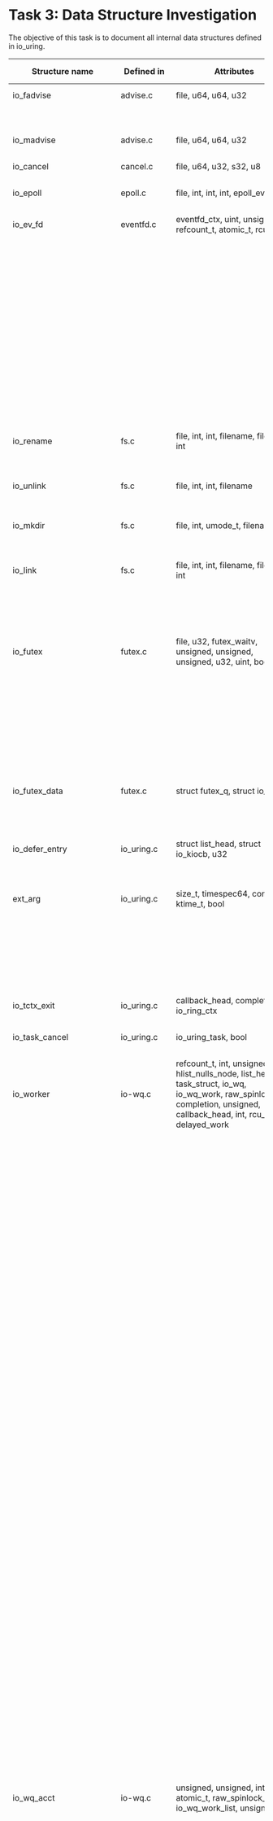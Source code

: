 # Task 3: Data Structure Investigation
The objective of this task is to document all internal data structures defined in io_uring. 

| Structure name | Defined in | Attributes | Caller Function | Source Caller | Usage |
|----------------|------------|------------|-----------------|-----------|-------------------|
| io_fadvise | advise.c | file, u64, u64, u32 | io_fadvise_force_async | advise.c | function parameter |
| | | | io_fadvise_prep | advise.c | local variable |
| | | | io_fadvise | advise.c | local variable |
| io_madvise | advise.c | file, u64, u64, u32 | io_madvise_prep | advise.c | local variable |
| | | | io_madvise | advise.c | local variable |
| io_cancel | cancel.c | file, u64, u32, s32, u8 | io_async_cancel_prep | cancel.c | local variable |
| | | | io_async_cancel | cancel.c | local variable |
| io_epoll | epoll.c | file, int, int, int, epoll_event | io_epoll_ctl_prep | epoll.c | local variable |
| | | | io_epoll_ctl | epoll.c | local variable |
| io_ev_fd | eventfd.c | eventfd_ctx, uint, unsigned, refcount_t, atomic_t, rcu_head | io_eventfd_free | eventfd.c | local variable |
| | | | io_eventfd_put | eventfd.c | function parameter |
| | | | io_eventfd_release | eventfd.c | function parameter |
| | | | io_eventfd_do_signal | eventfd.c | local variable |
| | | | __io_eventfd_signal | eventfd.c | function parameter |
| | | | io_eventfd_trigger | eventfd.c | function parameter |
| | | | io_eventfd_grab | eventfd.c | return value,local variable |
| | | | io_eventfd_signal | eventfd.c | local variable |
| | | | io_eventfd_flush_signal | eventfd.c | local variable |
| | | | io_eventfd_register | eventfd.c | local variable |
| | | | io_eventfd_unregister | eventfd.c | local variable |
| io_rename | fs.c | file, int, int, filename, filename, int | io_renameat_prep | fs.c | local variable |
| | | | io_renameat | fs.c | local variable |
| | | | io_renameat_cleanup | fs.c | local variable |
| io_unlink | fs.c | file, int, int, filename | io_unlinkat_prep | fs.c | local variable |
| | | | io_unlinkat | fs.c | local variable |
| | | | io_unlinkat_cleanup | fs.c | local variable |
| io_mkdir | fs.c | file, int, umode_t, filename | io_mkdirat_prep | fs.c | local variable |
| | | | io_mkdirat | fs.c | local variable |
| | | | io_mkdirat_cleanup | fs.c | local variable |
| io_link | fs.c | file, int, int, filename, filename, int | io_linkat_prep | fs.c | local variable |
| | | | io_linkat | fs.c | local variable |
| | | | io_link_cleanup | fs.c | local variable |
| | | | io_symlinkat_prep | fs.c | local variable |
| | | | io_symlinkat | fs.c | local variable |
| io_futex | futex.c | file, u32, futex_waitv, unsigned, unsigned, unsigned, u32, uint, bool | io_futexv_complete | futex.c | local variable |
| | | | io_futexv_claim | futex.c | function parameter |
| | | | __io_futex_cancel | futex.c | local variable |
| | | | io_futex_prep | futex.c | local variable |
| | | | io_futex_wakev_fn | futex.c | local variable |
| | | | io_futexv_prep | futex.c | local variable |
| | | | io_futexv_wait | futex.c | local variable |
| | | | io_futex_wait | futex.c | local variable |
| | | | io_futex_wake | futex.c | local variable |
| io_futex_data | futex.c | struct futex_q, struct io_kiocb | io_alloc_cache_init | futex.c | type for sizeof |
| | | | __io_futex_cancel | futex.c | local variable |
| | | | io_futex_wake_fn | futex.c | local variable |
| | | | io_futex_wait | futex.c | local variable |
| io_defer_entry | io_uring.c | struct list_head, struct io_kiocb, u32 | io_queue_deferred | io_uring.c | local variable |
| | | | io_drain_req | io_uring.c | local variable |
| | | | io_cancel_defer_files | io_uring.c | local variable |
| ext_arg | io_uring.c | size_t, timespec64, const, ktime_t, bool | __io_cqring_wait_schedule | io_uring.c | function parameter |
| | | | io_cqring_wait_schedule | io_uring.c | function parameter |
| | | | io_cqring_wait | io_uring.c | function parameter |
| | | | io_get_ext_arg | io_uring.c | function parameter |
| | | | SYSCALL_DEFINE6 | io_uring.c | local variable |
| io_tctx_exit | io_uring.c | callback_head, completion, io_ring_ctx | io_tctx_exit_cb | io_uring.c | local variable |
| | | | io_ring_exit_work | io_uring.c | local variable |
| io_task_cancel | io_uring.c | io_uring_task, bool | io_cancel_task_cb | io_uring.c | local variable |
| | | | io_uring_try_cancel_requests | io_uring.c | local variable |
| io_worker | io-wq.c | refcount_t, int, unsigned, hlist_nulls_node, list_head, task_struct, io_wq, io_wq_work, raw_spinlock_t, completion, unsigned, callback_head, int, rcu_head, delayed_work | io_wq_dec_running | io-wq.c | function parameter |
| | | | io_worker_get | io-wq.c | function parameter |
| | | | io_worker_release | io-wq.c | function parameter |
| | | | io_wq_get_acct | io-wq.c | function parameter |
| | | | io_wq_worker_stopped | io-wq.c | local variable |
| | | | io_worker_cancel_cb | io-wq.c | function parameter |
| | | | io_task_worker_match | io-wq.c | local variable |
| | | | io_acct_activate_free_worker | io-wq.c | local variable |
| | | | io_worker_exit | io-wq.c | function parameter |
| | | | io_wq_inc_running | io-wq.c | function parameter |
| | | | create_worker_cb | io-wq.c | local variable |
| | | | io_queue_worker_create | io-wq.c | function parameter |
| | | | io_wq_dec_running | io-wq.c | function parameter |
| | | | __io_worker_busy | io-wq.c | function parameter |
| | | | __io_worker_idle | io-wq.c | function parameter |
| | | | io_assign_current_work | io-wq.c | function parameter |
| | | | io_worker_handle_work | io-wq.c | function parameter |
| | | | io_wq_worker | io-wq.c | local variable |
| | | | io_wq_worker_running | io-wq.c | local variable |
| | | | io_wq_worker_sleeping | io-wq.c | local variable |
| | | | io_init_new_worker | io-wq.c | function parameter |
| | | | io_should_retry_thread | io-wq.c | function parameter |
| | | | queue_create_worker_retry | io-wq.c | function parameter |
| | | | create_worker_cont | io-wq.c | local variable |
| | | | io_workqueue_create | io-wq.c | local variable |
| | | | create_io_worker | io-wq.c | local variable |
| | | | io_acct_for_each_worker | io-wq.c | function parameter |
| | | | io_wq_for_each_worker | io-wq.c | function parameter |
| | | | io_wq_worker_wake | io-wq.c | function parameter |
| | | | __io_wq_worker_cancel | io-wq.c | function parameter |
| | | | io_wq_worker_cancel | io-wq.c | function parameter |
| | | | io_task_work_match | io-wq.c | local variable |
| | | | io_wq_cancel_tw_create | io-wq.c | local variable |
| | | | io_wq_worker_affinity | io-wq.c | function parameter |
| io_wq_acct | io-wq.c | unsigned, unsigned, int, atomic_t, raw_spinlock_t, io_wq_work_list, unsigned | io_acct_cancel_pending_work | io-wq.c | function parameter |
| | | | create_io_worker | io-wq.c | function parameter |
| | | | io_acct_cancel_pending_work | io-wq.c | function parameter |
| | | | io_get_acct | io-wq.c | return value |
| | | | io_work_get_acct | io-wq.c | return value |
| | | | io_wq_get_acct | io-wq.c | return value |
| | | | io_worker_cancel_cb | io-wq.c | local variable |
| | | | io_worker_exit | io-wq.c | local variable |
| | | | __io_acct_run_queue | io-wq.c | function parameter |
| | | | io_acct_run_queue | io-wq.c | function parameter |
| | | | io_acct_activate_free_worker | io-wq.c | function parameter |
| | | | io_wq_create_worker | io-wq.c | function parameter |
| | | | io_get_next_work | io-wq.c | function parameter |
| | | | io_wq_max_workers | io-wq.c | local variable |
| | | | io_wq_inc_running | io-wq.c | local variable |
| | | | create_worker_cb | io-wq.c | local variable |
| | | | io_queue_worker_create | io-wq.c | function parameter |
| | | | io_wq_dec_running | io-wq.c | local variable |
| | | | __io_worker_busy | io-wq.c | function parameter |
| | | | __io_worker_idle | io-wq.c | function parameter |
| | | | io_worker_handle_work | io-wq.c | function parameter |
| | | | io_wq_worker | io-wq.c | local variable |
| | | | io_init_new_worker | io-wq.c | function parameter |
| | | | create_worker_cont | io-wq.c | local variable |
| | | | io_work_queue_create | io-wq.c | local variable |
| | | | io_acct_for_each_worker | io-wq.c | function parameter |
| | | | io_wq_insert_work | io-wq.c | function parameter |
| | | | io_wq_enqueue | io-wq.c | local variable |
| | | | io_wq_remove_pending | io-wq.c | function parameter |
| | | | io_wq_cancel_pending_work | io-wq.c | local variable |
| | | | io_acct_cancel_running_work | io-wq.c | function parameter |
| | | | io_wq_hash_wake | io-wq.c | local variable |
| | | | io_wq_create | io-wq.c | local variable |
| | | | io_wq_max_workers | io-wq.c | local variable |
| io_wq | io-wq.c | unsigned, free_work_fn, io_wq_work_fn, io_wq_hash, atomic_t, completion, hlist_node, task_struct, raw_spinlock_t, hlist_nulls_head, list_head, wait_queue_entry, cpumask_var_t | create_io_worker | cancel.c | function parameter |
| | | | io_acct_cancel_pending_work | io-wq.c | function parameter |
| | | | io_wq_cancel_tw_create | io-wq.c | function parameter |
| | | | io_get_acct | io-wq.c | function parameter |
| | | | io_work_get_acct | io-wq.c | function parameter |
| | | | io_wq_get_acct | io-wq.c | function parameter |
| | | | io_worker_ref_put | io-wq.c | function parameter |
| | | | io_worker_cancel_cb | io-wq.c | local variable |
| | | | io_acct_cancel_running_work | io-wq.c | function parameter |
| | | | io_worker_exit | io-wq.c | local variable |
| | | | io_wq_create_worker | io-wq.c | function parameter |
| | | | create_worker_cb | io-wq.c | local variable |
| | | | io_queue_worker_create | io-wq.c | local variable |
| | | | io_wq_dec_running | io-wq.c | local variable |
| | | | io_wait_on_hash | io-wq.c | function parameter |
| | | | io_acct_cancel_running_work | io-wq.c | function parameter |
| | | | io_get_next_work | io-wq.c | function parameter |
| | | | io_worker_handle_work | io-wq.c | local variable |
| | | | io_wq_worker | io-wq.c | local variable |
| | | | io_init_new_worker | io-wq.c | function parameter |
| | | | create_worker_cont | io-wq.c | local variable |
| | | | create_io_worker | io-wq.c | function parameter |
| | | | io_wq_for_each_worker | io-wq.c | function parameter |
| | | | io_run_cancel | io-wq.c | function parameter |
| | | | io_wq_insert_work | io-wq.c | function parameter |
| | | | io_wq_enqueue | io-wq.c | function parameter |
| | | | io_wq_remove_pending | io-wq.c | function parameter |
| | | | io_acct_cancel_pending_work | io-wq.c | function parameter |
| | | | io_wq_cancel_pending_work | io-wq.c | function parameter |
| | | | io_wq_cancel_running_work | io-wq.c | function parameter |
| | | | io_wq_cancel_cb | io-wq.c | function parameter |
| | | | io_wq_hash_wake | io-wq.c | local variable |
| | | | io_wq_create | io-wq.c | return value, local variable |
| | | | io_wq_exit_start | io-wq.c | function parameter |
| | | | io_wq_cancel_tw_create | io-wq.c | function parameter |
| | | | io_wq_exit_workers | io-wq.c | function parameter |
| | | | io_wq_put_and_exit | io-wq.c | function parameter |
| | | | io_wq_destroy | io-wq.c | function parameter |
| | | | __io_wq_cpu_online | io-wq.c | function parameter |
| | | | io_wq_cpu_online | io-wq.c | local variable |
| | | | io_wq_cpu_offline | io-wq.c | local variable |
| | | | io_wq_max_workers | io-wq.c | function parameter |
| io_cb_cancel_data | io-wq.c | work_cancel_fn, void, int, int, bool | io_acct_cancel_pending_work | io-wq.c | function parameter |
| | | | io_wq_destroy | io-wq.c | local variable |
| | | | create_worker_cont | io-wq.c | local variable |
| | | | io_wq_enqueue | io-wq.c | local variable |
| | | | __io_wq_worker_cancel | io-wq.c | function parameter |
| | | | io_wq_worker_cancel | io-wq.c | struct reference |
| | | | io_wq_cancel_pending_work | io-wq.c | function parameter |
| | | | io_acct_cancel_running_work | io-wq.c | function parameter |
| | | | io_wq_cancel_running_work | io-wq.c | function parameter |
| | | | io_wq_cancel_cb | io-wq.c | local variable |
| | | | io_wq_destroy | io-wq.c | local variable |
| online_data | io-wq.c | unsigned, bool | io_wq_worker_affinity | io-wq.c | struct reference |
| | | | __io_wq_cpu_online | io-wq.c | local variable |
| io_provide_buf | kbuf.c | file, __u64, __u32, __u32, __u32, __u16 | io_put_bl | kbuf.c | struct reference |
| | | | io_remove_buffers_prep | kbuf.c | struct reference |
| | | | io_remove_buffers | kbuf.c | struct reference |
| | | | io_provide_buffers_prep | kbuf.c | struct reference |
| | | | io_add_buffers | kbuf.c | function parameter |
| | | | io_provide_buffers | kbuf.c | struct reference |
| io_msg | msg_ring.c | file, file, callback_head, u64, u32, u32, u32, u32, u32, u32 | io_msg_ring_cleanup | msg_ring.c | struct reference |
| | | | io_msg_data_remote | msg_ring.c | function parameter |
| | | | __io_msg_ring_data | msg_ring.c | function parameter |
| | | | io_msg_ring_data | msg_ring.c | struct reference |
| | | | io_msg_grab_file | msg_ring.c | struct reference |
| | | | io_msg_install_complete | msg_ring.c | struct reference |
| | | | io_msg_tw_fd_complete | msg_ring.c | struct reference |
| | | | io_msg_fd_remote | msg_ring.c | struct reference |
| | | | io_msg_send_fd | msg_ring.c | struct reference |
| | | | __io_msg_ring_prep | msg_ring.c | function parameter |
| | | | io_msg_ring | msg_ring.c | struct reference |
| | | | io_uring_sync_msg_ring | msg_ring.c | struct reference |
| io_napi_entry | napi.c | uint, list_head, unsigned, hlist_node, rcu_head | io_napi_hash_find | napi.c | return type, local variable |
| | | | __io_napi_add_id | napi.c | local variable |
| | | | __io_napi_del_id | napi.c | local variable |
| | | | __io_napi_remove_stale | napi.c | local variable |
| | | | static_tracking_do_busy_loop | napi.c | local variable |
| | | | dynamic_tracking_do_busy_loop | napi.c | local variable |
| | | | io_napi_free | napi.c | local variable |
| io_shutdown | net.c | file, int | io_shutdown_prep | net.c | struct reference |
| | | | io_shutdown | net.c | struct reference |
| io_accept | net.c | file, sockaddr, int, int, int, u32, unsigned | io_accept_prep | net.c | struct reference |
| | | | io_accept | net.c | struct reference |
| io_socket | net.c | file, int, int, int, int, u32, unsigned | io_socket_prep | net.c | struct reference |
| | | | io_socket | net.c | struct reference |
| io_connect | net.c | file, sockaddr, int, bool, bool | io_connect_prep | net.c | struct reference |
| | | | io_connect | net.c | struct reference |
| io_bind | net.c | file, int | io_bind_prep | net.c | struct reference |
| | | | io_bind | net.c | struct reference |
| io_listen | net.c | file, int | io_listen_prep | net.c | struct reference |
| | | | io_listen | net.c | struct reference |
| io_sr_msg | net.c | file, compat_msghdr, user_msghdr, void, int, unsigned, unsigned, unsigned, u16, u16, u16, void, io_kiocb | io_mshot_prep_retry | net.c | struct reference |
| | | | io_compat_msg_copy_hdr | net.c | struct reference |
| | | | io_msg_copy_hdr | net.c | struct reference |
| | | | io_send_setup | net.c | struct reference |
| | | | io_sendmsg_setup | net.c | struct reference |
| | | | io_sendmsg_prep | net.c | struct reference |
| | | | io_send_finish | net.c | struct reference |
| | | | io_sendmsg | net.c | struct reference |
| | | | io_send_select_buffer | net.c | struct reference |
| | | | io_send | net.c | struct reference |
| | | | io_recvmsg_prep_setup | net.c | struct reference |
| | | | io_recvmsg_prep | net.c | struct reference |
| | | | io_recv_finish | net.c | struct reference |
| | | | io_recvmsg_prep_multishot | net.c | struct reference, function parameter |
| | | | io_recvmsg_multishot | net.c | struct reference, function parameter |
| | | | io_recvmsg | net.c | struct reference |
| | | | io_recv_buf_select | net.c | struct reference |
| | | | io_recv | net.c | struct reference |
| | | | io_send_zc_cleanup | net.c | struct reference |
| | | | io_send_zc_prep | net.c | struct reference |
| | | | io_send_zc_import | net.c | struct reference |
| | | | io_send_zc | net.c | struct reference |
| | | | io_sendmsg_zc | net.c | struct reference |
| | | | io_sendrecv_fail | net.c | struct reference |
| io_recvzc | net.c | file, uint, u16, u32, io_zcrx_ifq | io_recvzc_prep | net.c | struct reference |
| | | | io_recvzc | net.c | struct reference |
| io_recvmsg_multishot_hdr | net.c | io_uring_recvmsg_out, sockaddr_storage | io_recvmsg_multishot | net.c | struct reference |
| io_nop | nop.c | file, int, int, int, uint | io_nop_prep | nop.c | struct reference |
| | | | io_nop | nop.c | struct reference |
| io_open | openclose.c | file, int, u32, filename, open_how, unsigned | io_openat_force_async | openclose.c | function parameter |
| | | | __io_openat_prep | openclose.c | struct reference |
| | | | io_openat_prep | openclose.h | struct reference |
| | | | io_openat2_prep | openclose.c | struct reference |
| | | | io_openat2 | openclose.c | struct reference |
| | | | io_open_cleanup | openclose.h | struct reference |
| io_close | openclose.c | file, int, u32 | io_close_fixed | openclose.c | struct reference |
| | | | io_close_prep | openclose.c | struct reference |
| | | | io_close | openclose.c | struct reference |
| io_fixed_install | openclose.c | file, uint | io_install_fixed_fd_prep | openclose.c | struct reference |
| | | | io_install_fixed_fd | openclose.c | struct reference |
| io_poll_update | poll.c | file, u64, u64, __poll_t, bool, bool | io_poll_remove_prep | poll.c | struct reference |
| | | | io_poll_remove | poll.c | struct reference |
| io_poll_table | poll.c | poll_table_struct, io_kiocb, int, int, bool, __poll_t | __io_queue_proc   | poll.c |  function parameter |
| | | | io_poll_queue_proc | poll.c | Local variable |
| | | | io_poll_can_finish_inline | poll.c | function parameter |
| | | | __io_arm_poll_handler | poll.c | function parameter |
| | | | io_async_queue_proc | poll.c | Local variable |
| | | | io_arm_poll_handler | poll.c | Local variable |
| | | | io_poll_add | poll.c | Local variable |
| io_ring_ctx_rings | register.c | io_rings, io_uring_sqe, io_mapped_region, io_mapped_region | io_register_free_rings | register.c | function parameter |
| | | | io_register_resize_rings | register.c | Local variable |
| io_rsrc_update | rsrc.c | file, u64, u32, u32 | io_files_update_prep | rsrc.c | Local variable |
| | | | io_files_update_with_index_alloc | rsrc.c | Local variable |
| | | | io_files_update | rsrc.c | Local variable |
| io_rw | rw.c | kiocb, u64, u32, rwf_t | io_iov_compat_buffer_select_prep | rw.c | function parameter |
| | | | io_iov_buffer_select_prep | rw.c | Local variable |
| | | | __io_import_rw_buffer | rw.c | Local variable |
| | | | io_prep_rw_pi | rw.c | function parameter |
| | | | __io_prep_rw | rw.c | Local variable |
| | | | io_init_rw_fixed | rw.c | Local variable |
| | | | io_rw_import_reg_vec | rw.c | Local variable |
| | | | io_rw_prep_reg_vec | rw.c | Local variable |
| | | | io_read_mshot_prep | rw.c | Local variable |
| | | | io_kiocb_update_pos | rw.c | Local variable |
| | | | io_rw_should_reissue | rw.c | Local variable |
| | | | io_req_end_write | rw.c | Local variable |
| | | | io_req_io_end | rw.c | Local variable |
| | | | io_req_rw_complete | rw.c | Local variable|
| | | | io_complete_rw | rw.c | Local variable |
| | | | io_complete_rw_iopoll | rw.c | Local variable |
| | | | io_rw_done | rw.c | Local variable |
| | | | kiocb_done | rw.c | Local variable |
| | | | loop_rw_iter | rw.c | function parameter |
| | | | io_async_buf_func | rw.c | Local variable |
| | | | io_rw_should_retry | rw.c | Local variable |
| | | | io_iter_do_read | rw.c | function parameter |
| | | | io_rw_init_file | rw.c | Local variable |
| | | | __io_read | rw.c | Local variable |
| | | | io_read_mshot | rw.c | Local variable |
| | | | io_write | rw.c | Local variable |
| | | | io_uring_classic_poll | rw.c | Local variable |
| io_splice | splice.c | file, loff_t, loff_t, u64, int, uint, io_rsrc_node | __io_splice_prep | splice.c | Local variable |
| | | | io_splice_cleanup | splice.c | Local variable |
| | | | io_splice_get_file | splice.c | Local variable |
| | | | io_tee | splice.c | Local variable |
| | | | io_splice_prep | splice.c | Local variable |
| | | | io_splice | splice.c | Local variable |
| io_statx | statx.c | file, int, uint, uint, filename, statx | io_statx_prep | statx.c | Local variable |
| | | | io_statx | statx.c | Local variable |
| | | | io_statx_cleanup | statx.c | Local variable |
| io_sync | sync.c | file, loff_t, loff_t, int, int | io_sfr_prep | sync.c | Local variable |
| | | | io_sync_file_range | sync.c | Local variable |
| | | | io_fsync_prep | sync.c | Local variable |
| | | | io_fsync | sync.c | Local variable |
| | | | io_fallocate_prep | sync.c | Local variable |
| | | | io_fallocate | sync.c | Local variable |
| io_timeout | timeout.c | file, u32, u32, u32, list_head, io_kiocb, io_kiocb | io_is_timeout_noseq | timeout.c | Local variable |
| | | | io_timeout_finish | timeout.c | function parameter |
| | | | io_timeout_complete | timeout.c | Local variable |
| | | | io_flush_killed_timeouts | timeout.c | Local variable |
| | | | io_kill_timeout | timeout.c | Local variable |
| | | | io_flush_timeouts | timeout.c | Local variable |
| | | | __io_disarm_linked_timeout | timeout.c | Local variable |
| | | | io_timeout_fn | timeout.c | Local variable |
| | | | io_timeout_extract | timeout.c | Local variable |
| | | | io_req_task_link_timeout | timeout.c | Local variable |
| | | | io_link_timeout_fn | timeout.c | Local variable |
| | | | io_linked_timeout_update | timeout.c | Local variable |
| | | | io_timeout_update | timeout.c | Local variable |
| | | | __io_timeout_prep | timeout.c | Local variable |
| | | | io_timeout | timeout.c | Local variable |
| | | | io_queue_linked_timeout | timeout.c | Local variable |
| | | | io_kill_timeouts | timeout.c | Local variable |
| io_timeout_rem | timeout.c | file, u64, timespec64, u32, bool | io_timeout_remove_prep | timeout.c | Local variable |
| | | | io_timeout_remove | timeout.c | Local variable |
| io_ftrunc | truncate.c | file, loff_t | io_ftruncate_prep | truncate.c | Local variable |
| | | | io_ftruncate | truncate.c | Local variable |
| io_waitid | waitid.c | file, int, pid_t, int, atomic_t, wait_queue_head, siginfo, waitid_info | io_waitid_compat_copy_si | waitid.c | function parameter |
| | | | io_waitid_copy_si | waitid.c | Local variable |
| | | | io_waitid_complete | waitid.c | Local variable |
| | | | __io_waitid_cancel | waitid.c | Local variable |
| | | | io_waitid_drop_issue_ref | waitid.c | Local variable |
| | | | io_waitid_cb | waitid.c | Local variable |
| | | | io_waitid_prep | waitid.c | Local variable |
| | | | io_waitid_wait | waitid.c | Local variable |
| | | | io_waitid_prep | waitid.c | Local variable |
| | | | io_waitid | waitid.c | Local variable |
| io_xattr | xattr.c | file, kernel_xattr_ctx, filename | io_xattr_cleanup | xattr.c | Local variable |
| | | | __io_getxattr_prep | xattr.c | Local variable |
| | | | io_getxattr_prep | xattr.c | Local variable |
| | | | io_fgetxattr | xattr.c | Local variable |
| | | | io_getxattr | xattr.c | Local variable |
| | | | __io_setxattr_prep | xattr.c | Local variable |
| | | | io_setxattr_prep | xattr.c | Local variable |
| | | | io_fsetxattr | xattr.c | Local variable |
| | | | io_setxattr | xattr.c | Local variable |
| io_zcrx_args | zcrx.c | io_kiocb, io_zcrx_ifq, socket, unsigned | io_zcrx_recv_skb | zcrx.c | Local variable |
| | | | io_zcrx_tcp_recvmsg | zcrx.c | Local variable |
| io_cancel_data | cancel.h | io_ring_ctx, u64, file, u8, u32, int | io_try_cancel| cancel.h |function parameter |
| | | | io_cancel_req_match | cancel.h | function parameter|
| | | | io_cancel_remove | cancel.h | function parameter |
| | | | io_cancel_req_match | cancel.c | function parameter |
| | | | io_cancel_cb | cancel.c | Local variable |
| | | | io_async_cancel_one | cancel.c | function parameter |
| | | | io_try_cancel | cancel.c | function parameter |
| | | | __io_async_cancel | cancel.c | function parameter |
| | | | io_async_cancel | cancel.c | function parameter |
| | | | __io_sync_cancel | cancel.c | function parameter |
| | | | io_sync_cancel | cancel.c | Local variable |
| | | | io_cancel_remove | cancel.c | function parameter |
| | | | io_futex_cancel | futex.c | function parameter |
| | | | io_futex_cancel | futex.h | function parameter |
| | | | io_poll_find | poll.c | function parameter |
| | | | io_poll_file_find | poll.c | function parameter |
| | | | __io_poll_cancel | poll.c | function parameter |
| | | | io_poll_cancel | poll.c | function parameter |
| | | | io_poll_remove | poll.c | Local variable |
| | | | io_timeout_extract | timeout.c | function parameter |
| | | | io_timeout_cancel | timeout.c | function parameter |
| | | | io_req_task_link_timeout | timeout.c | Local variable |
| | | | io_timeout_update | timeout.c | Local variable |
| | | | io_timeout_remove | timeout.c | Local variable |
| | | | io_timeout_cancel | timeout.h | function parameter |
| | | | io_waitid_cancel | waitid.c | function parameter |
| | | | io_waitid_cancel | waitid.h | function parameter |
| io_wait_queue | io_uring.h | wait_queue_entry, io_ring_ctx, unsigned, unsigned, unsigned, int, ktime_t, ktime_t, hrtimer, ktime_t, bool | io_should_wake | io_uring.h | function parameter |
| | | | io_wake_function | io_uring.c | Local variable |
| | | | io_cqring_timer_wakeup | io_uring.c | Local variable |
| | | | io_cqring_min_timer_wakeup | io_uring.c | Local variable |
| | | | io_cqring_schedule_timeout | io_uring.c | function parameter |
| | | | __io_cqring_wait_schedule | io_uring.c | function parameter |
| | | | io_cqring_wait_schedule | io_uring.c | function parameter |
| | | | io_cqring_wait | io_uring.c | Local variable |
| | | | io_napi_busy_loop_should_end | napi.c | Local variable |
| | | | io_napi_blocking_busy_loop | napi.c | function parameter |
| | | | __io_napi_busy_loop | napi.c | function parameter |
| | | | __io_napi_busy_loop | napi.h | function parameter |
| | | | io_napi_busy_loop | napi.h | function parameter |
| | | | io_napi_busy_loop | napi.h | function parameter |
| io_wq_hash | io-wq.h | refcount_t, unsigned, wait_queue_head | io_wq_put_hash | io-wq.h | function parameter |
| | | | io_init_wq_offload | txtc.c | Local variable |
| io_wq_data | io-wq.h | io_wq_hash, task_struct, io_wq_work_fn, free_work_fn |io_wq_create | io-wq.c |  function parameter|
| | | | io_init_wq_offload | txtc.c | Local variable |
| io_buffer_list | kbuf.h | list_head, io_uring_buf_ring, __u16, __u16, __u16, __u16, __u16, __u16, io_mapped_region | io_kbuf_commit | kbuf.h | function parameter|
| | | | io_kbuf_inc_commit | kbuf.c | function parameter |
| | | | io_kbuf_commit | kbuf.c | function parameter |
| | | | io_buffer_get_list | kbuf.c | Return values |
| | | | io_buffer_add_list | kbuf.c | function parameter |
| | | | io_kbuf_recycle_legacy | kbuf.c | Local variable |
| | | | io_provided_buffer_select | kbuf.c | function parameter |
| | | | io_provided_buffers_select | kbuf.c | function parameter |
| | | | io_ring_buffer_select | kbuf.c | function parameter |
| | | | io_buffer_select | kbuf.c | Local variable |
| | | | io_ring_buffers_peek | kbuf.c |function parameter|
| | | | io_buffers_select | kbuf.c | Local variable |
| | | | io_buffers_peek | kbuf.c | Local variable |
| | | | __io_put_kbuf_ring | kbuf.c | Local variable |
| | | | __io_remove_buffers | kbuf.c | function parameter |
| | | | io_put_bl | kbuf.c | function parameter |
| | | | io_destroy_buffers | kbuf.c | Local variable |
| | | | io_destroy_bl | kbuf.c | function parameter |
| | | | io_remove_buffers | kbuf.c | Local variable |
| | | | io_add_buffers | kbuf.c | function parameter |
| | | | io_provide_buffers | kbuf.c | Local variable |
| | | | io_register_pbuf_ring | kbuf.c | Local variable |
| | | | io_unregister_pbuf_ring | kbuf.c | Local variable |
| | | | io_register_pbuf_status | kbuf.c | Local variable |
| | | | io_pbuf_get_region | kbuf.c | Local variable |
| io_buffer | kbuf.h | list_head, __u64, __u32, __u16, __u16 | io_kbuf_recycle_legacy| kbuf.c | Local variable|
| | | | io_provided_buffer_select | kbuf.c | Local variable |
| | | | __io_remove_buffers | kbuf.c | Local variable |
| | | | io_add_buffers | kbuf.c | Local variable |
| buf_sel_arg | kbuf.h | iovec, size_t, size_t, unsigned, unsigned | io_kiocb_to_cmd | net.c | local variable |
| io_async_msghdr | net.h | iovec, int, int, iovec, __kernel_size_t, __kernel_size_t, sockaddr, msghdr, sockaddr_storage | io_netmsg_iovec_free | net.c | function parameter,return value |
| | | | io_netmsg_recycle | net.c | function parameter,return value |
| | | | io_msg_alloc_async | net.c | function parameter,return value |
| | | | io_net_vec_assign | net.c | function parameter,return value |
| | | | io_mshot_prep_retry | net.c | function parameter,return value |
| | | | io_compat_msg_copy_hdr | net.c | function parameter,return value |
| | | | io_msg_copy_hdr | net.c | function parameter,return value |
| | | | io_sendmsg_copy_hdr | net.c | function parameter,return value |
| | | | io_sendmsg_recvmsg_cleanup | net.c | function parameter,return value |
| | | | io_kiocb_to_cmd | net.c | function parameter,return value |
| | | | io_bundle_nbufs | net.c | function parameter,return value |
| | | | io_send_finish | net.c | function parameter,return value |
| | | | io_send_select_buffer | net.c | function parameter,return value |
| | | | io_recvmsg_mshot_prep | net.c | function parameter,return value |
| | | | io_recvmsg_copy_hdr | net.c | function parameter,return value |
| | | | io_recv_finish | net.c | function parameter,return value |
| | | | io_recvmsg_prep_multishot | net.c | function parameter,return value |
| | | | io_recvmsg_multishot | net.c | function parameter,return value |
| | | | io_recv_buf_select | net.c | function parameter,return value |
| | | | io_eopnotsupp_prep | opdef.c | return value |
| io_notif_data | notif.h | file, ubuf_info, io_notif_data, io_notif_data, unsigned, bool, bool, bool | io_notif_to_data | net.c | return value |
| | | | io_notif_to_data | notif.c | return value |
| | | | io_link_skb | notif.c | return value |
| | | | io_notif_to_data | notif.h | return value |
| | | | io_kiocb_to_cmd | notif.h | function parameter,return value |
| io_issue_def | opdef.h | unsigned | io_prep_async_work | io_uring.c | function parameter,return value |
| | | | io_assign_file | io_uring.c | function parameter,return value |
| | | | io_issue_sqe | io_uring.c | function parameter,return value |
| | | | io_eopnotsupp_prep | opdef.c | local variable,return value |
| | | | io_arm_poll_handler | poll.c | return value |
| | | | __io_import_iovec | rw.c | return value |
| | | | io_cache_alloc | io_uring.h | return value |
| io_cold_def | opdef.h | const | io_account_cq_overflow | io_uring.c | struct reference |
| | | | req_need_defer | io_uring.c | struct reference |
| | | | io_clean_op | io_uring.c | struct reference |
| | | | io_req_complete_post | io_uring.c | struct reference |
| | | | io_req_defer_failed | io_uring.c | struct reference |
| io_poll | poll.h | file, wait_queue_head, __poll_t, int, wait_queue_entry | io_poll_cancel | cancel.c | return value |
| | | | io_poll_wq_wake | io_uring.c | struct reference |
| | | | io_poll_issue | io_uring.c | struct reference |
| | | | io_poll_remove_all | io_uring.c | struct reference |
| | | | io_eopnotsupp_prep | opdef.c | return value |
| | | | io_poll_wake | poll.c | function parameter,return value |
| | | | io_poll_get_ownership_slowpath | poll.c | function parameter,return value |
| | | | io_poll_get_ownership | poll.c | function parameter,return value |
| | | | io_poll_mark_cancelled | poll.c | function parameter,return value |
| | | | io_poll_get_double | poll.c | function parameter,return value |
| | | | io_poll_get_single | poll.c | function parameter,return value |
| | | | io_kiocb_to_cmd | poll.c | function parameter,return value |
| | | | io_poll_req_insert | poll.c | function parameter,return value |
| | | | io_init_poll_iocb | poll.c | function parameter,return value |
| | | | io_poll_remove_entry | poll.c | function parameter,return value |
| | | | io_poll_remove_entries | poll.c | function parameter,return value |
| | | | __io_poll_execute | poll.c | function parameter,return value |
| | | | io_req_set_res | poll.c | function parameter,return value |
| | | | io_poll_execute | poll.c | function parameter,return value |
| | | | io_poll_check_events | poll.c | function parameter,return value |
| | | | io_poll_issue | poll.c | function parameter,return value |
| | | | io_poll_task_func | poll.c | function parameter,return value |
| | | | io_poll_cancel_req | poll.c | function parameter,return value |
| | | | io_pollfree_wake | poll.c | function parameter,return value |
| | | | io_poll_double_prepare | poll.c | function parameter,return value |
| | | | __io_queue_proc | poll.c | function parameter,return value |
| | | | io_poll_queue_proc | poll.c | function parameter,return value |
| | | | io_poll_can_finish_inline | poll.c | function parameter,return value |
| | | | io_poll_add_hash | poll.c | function parameter,return value |
| | | | __io_arm_poll_handler | poll.c | function parameter,return value |
| | | | io_arm_poll_handler | poll.c | function parameter,return value |
| | | | io_poll_remove_all | poll.c | function parameter,return value |
| | | | io_poll_find | poll.c | function parameter,return value |
| | | | io_poll_file_find | poll.c | function parameter,return value |
| | | | io_poll_disarm | poll.c | function parameter,return value |
| | | | __io_poll_cancel | poll.c | function parameter,return value |
| | | | io_poll_cancel | poll.c | function parameter,return value |
| | | | io_poll_parse_events | poll.c | function parameter,return value |
| | | | io_poll_remove_prep | poll.c | function parameter,return value |
| | | | io_poll_add_prep | poll.c | function parameter,return value |
| | | | io_poll_add | poll.c | function parameter,return value |
| | | | io_poll_remove | poll.c | function parameter,return value |
| | | | io_poll_multishot_retry | rw.c | struct reference |
| | | | io_poll_issue | io_uring.h | struct reference |
| | | | io_poll_wq_wake | io_uring.h | struct reference |
| | | | io_poll_multishot_retry | poll.h | local variable,return value |
| | | | io_poll_add_prep | poll.h | local variable,return value |
| | | | io_poll_add | poll.h | local variable,return value |
| | | | io_poll_remove_prep | poll.h | local variable,return value |
| | | | io_poll_remove | poll.h | local variable,return value |
| | | | io_poll_cancel | poll.h | local variable,return value |
| | | | io_poll_remove_all | poll.h | local variable,return value |
| | | | io_poll_task_func | poll.h | local variable,return value |
| async_poll | poll.h | io_poll, io_poll | io_req_alloc_apoll | poll.c | return value |
| io_rsrc_node | rsrc.h | unsigned, int, u64, unsigned, io_mapped_ubuf | io_rsrc_node_lookup | cancel.c | return value |
| | | | io_rsrc_node_alloc | filetable.c | return value |
| | | | io_fixed_fd_remove | filetable.c | return value |
| | | | io_rsrc_node_lookup | filetable.c | return value |
| | | | io_rsrc_node_lookup | io_uring.c | return value |
| | | | io_kiocb_to_cmd | msg_ring.c | return value |
| | | | io_rsrc_node_lookup | msg_ring.c | return value |
| | | | io_rsrc_node_lookup | net.c | return value |
| | | | io_rsrc_node_lookup | nop.c | return value |
| | | | io_sqe_buffer_register | rsrc.c | function parameter,return value |
| | | | io_buffer_unmap | rsrc.c | function parameter,return value |
| | | | io_rsrc_node_alloc | rsrc.c | function parameter,return value |
| | | | io_free_rsrc_node | rsrc.c | function parameter,return value |
| | | | io_rsrc_node_lookup | rsrc.c | function parameter,return value |
| | | | io_kiocb_to_cmd | rw.c | return value |
| | | | io_rsrc_node_lookup | rw.c | return value |
| | | | io_kiocb_to_cmd | splice.c | return value |
| | | | io_rsrc_node_lookup | splice.c | return value |
| | | | io_rsrc_node_lookup | uring_cmd.c | return value |
| | | | cmd_to_io_kiocb | uring_cmd.c | return value |
| | | | io_slot_flags | filetable.h | function parameter,return value |
| | | | io_slot_file | filetable.h | function parameter,return value |
| | | | io_fixed_file_set | filetable.h | function parameter,return value |
| | | | io_rsrc_node_alloc | rsrc.h | function parameter,return value |
| | | | io_free_rsrc_node | rsrc.h | function parameter,return value |
| | | | io_rsrc_node_lookup | rsrc.h | function parameter,return value |
| | | | io_put_rsrc_node | rsrc.h | function parameter,return value |
| | | | io_reset_rsrc_node | rsrc.h | function parameter,return value |
| | | | io_req_assign_rsrc_node | rsrc.h | function parameter,return value |
| | | | io_req_assign_buf_node | rsrc.h | function parameter,return value |
| io_mapped_ubuf | rsrc.h | u64, uint, uint, uint, refcount_t, unsigned | io_buffer_account_pin | rsrc.c | return value |
| | | | io_import_fixed | rsrc.c | return value |
| | | | io_import_fixed | rsrc.h | return value |
| io_imu_folio_data | rsrc.h | uint, uint, uint, uint | io_region_init_ptr | memmap.c | local variable |
| | | | io_coalesce_buffer | rsrc.c | local variable,return value |
| | | | io_check_coalesce_buffer | rsrc.c | local variable,return value |
| | | | __counted_by | rsrc.h | return value |
| | | | io_check_coalesce_buffer | rsrc.h | return value |
| io_meta_state | rw.h | u32, iov_iter_state | struct_group | rw.h | local variable |
| io_async_rw | rw.h | size_t, iovec, iov_iter, iov_iter_state, iovec, int, wait_page_queue, uio_meta, io_meta_state | io_eopnotsupp_prep | opdef.c | return value |
| | | | __io_import_iovec | rw.c | function parameter,return value |
| | | | io_import_iovec | rw.c | function parameter,return value |
| | | | io_rw_recycle | rw.c | function parameter,return value |
| | | | io_rw_alloc_async | rw.c | function parameter,return value |
| | | | io_prep_rw_setup | rw.c | function parameter,return value |
| | | | io_meta_save_state | rw.c | function parameter,return value |
| | | | io_meta_restore | rw.c | function parameter,return value |
| | | | io_prep_rw_pi | rw.c | function parameter,return value |
| | | | io_kiocb_to_cmd | rw.c | function parameter,return value |
| | | | io_fixup_rw_res | rw.c | function parameter,return value |
| | | | io_rw_should_retry | rw.c | function parameter,return value |
| io_sq_data | sqpoll.h | refcount_t, atomic_t, mutex, list_head, task_struct, wait_queue_head, unsigned, int, pid_t, pid_t, u64, unsigned, completion | io_uring_cancel_generic | io_uring.c | function parameter,return value |
| | | | io_sq_thread_unpark | sqpoll.c | function parameter,return value |
| | | | io_sq_thread_park | sqpoll.c | function parameter,return value |
| | | | io_sq_thread_stop | sqpoll.c | function parameter,return value |
| | | | io_put_sq_data | sqpoll.c | function parameter,return value |
| | | | io_sqd_update_thread_idle | sqpoll.c | function parameter,return value |
| | | | io_sq_thread_finish | sqpoll.c | function parameter,return value |
| | | | io_attach_sq_data | sqpoll.c | function parameter,return value |
| | | | io_get_sq_data | sqpoll.c | function parameter,return value |
| | | | io_sqd_events_pending | sqpoll.c | function parameter,return value |
| | | | io_sqd_handle_event | sqpoll.c | function parameter,return value |
| | | | io_sq_update_worktime | sqpoll.c | function parameter,return value |
| | | | io_sq_thread | sqpoll.c | function parameter,return value |
| | | | io_sqpoll_wq_cpu_affinity | sqpoll.c | function parameter,return value |
| | | | io_uring_cancel_generic | io_uring.h | function parameter,return value |
| | | | io_sq_thread_stop | sqpoll.h | function parameter,return value |
| | | | io_sq_thread_park | sqpoll.h | function parameter,return value |
| | | | io_sq_thread_unpark | sqpoll.h | function parameter,return value |
| | | | io_put_sq_data | sqpoll.h | function parameter,return value |
| io_tctx_node | tctx.h | list_head, task_struct, io_ring_ctx | io_uring_try_cancel_iowq | io_uring.c | return value |
| | | | io_uring_cancel_generic | io_uring.c | return value |
| | | | __io_uring_free | tctx.c | return value |
| | | | __io_uring_add_tctx_node | tctx.c | return value |
| | | | io_uring_del_tctx_node | tctx.c | return value |
| | | | io_uring_clean_tctx | tctx.c | return value |
| io_timeout_data | timeout.h | io_kiocb, hrtimer, timespec64, enum, u32 | io_eopnotsupp_prep | opdef.c | return value |
| | | | io_kiocb_to_cmd | timeout.c | function parameter,return value |
| | | | io_timeout_finish | timeout.c | function parameter,return value |
| | | | io_timeout_get_clock | timeout.c | function parameter,return value |
| io_waitid_async | waitid.h | io_kiocb, wait_opts | io_eopnotsupp_prep | opdef.c | return value |
| | | | io_waitid_free | waitid.c | return value |
| | | | io_kiocb_to_cmd | waitid.c | return value |
| | | | io_waitid_cb | waitid.c | return value |
| io_async_cmd | uring_cmd.h | io_uring_cmd_data	data, iou_vec, io_uring_sqe | io_cmd_cache_free | uring_cmd.c | return value |
| | | | io_req_uring_cleanup | uring_cmd.c | return value |
| | | | io_uring_cmd_prep_setup | uring_cmd.c | return value |
| | | | io_uring_cmd_import_fixed_vec | uring_cmd.c | return value |
| | | | io_ring_ctx_alloc | io_uring.c | return value |
| io_zcrx_area | zcrx.h | net_iov_area nia, io_zcrx_ifq	*ifq, atomic_t *user_refs, bool	is_mapped, u16 area_id, page* *pages, spinlock_t, freelist_lock ____cacheline_aligned_in_smp, u32 free_count, u32 *freelist | io_zcrx_create_area | zcrx.c | return value |
| | | | __io_zcrx_unmap_area | zcrx.c | function parameter |
| | | | io_zcrx_unmap_area | zcrx.c | function parameter |
| | | | io_zcrx_map_area | zcrx.c | return value, function parameter |
| | | | io_get_user_counter | zcrx.c | return value |
| | | | io_zcrx_iov_page | zcrx.c | return value |
| | | | io_zcrx_free_area | zcrx.c | function parameter |
| | | | io_zcrx_create_area | zcrx.c | function parameter, return value |
| | | | __io_zcrx_get_free_niov | zcrx.c | return value, function parameter |
| | | | io_zcrx_return_niov_freelist | zcrx.c | function parameter |
| | | | io_zcrx_scrub | zcrx.c | return value |
| | | | io_zcrx_refill_slow | zcrx.c | return value |
| | | | io_pp_zc_destroy | zcrx.c | return value |
| | | | io_zcrx_queue_cqe | zcrx.c | return value |
| | | | io_zcrx_alloc_fallback | zcrx.c | return value, function parameter |
| | | | io_zcrx_copy_chunk | zcrx.c | return value, function parameter |
| io_zcrx_ifq | zcrx.h | io_ring_ctx, io_zcrx_area, io_uring, io_uring_zcrx_rqe, u32, u32, spinlock_t, u32, device, net_device, netdevice_tracker,  spinlock_t | __io_zcrx_unmap_area | zcrx.c | function parameter |
| | | | io_zcrx_unmap_area | zcrx.c | function parameter |
| | | | io_zcrx_map_area | zcrx.c | function parameter |
| | | | io_allocate_rbuf_ring | zcrx.c | function parameter, return value |
| | | | io_free_rbuf_ring | zcrx.c | function parameter |
| | | | io_zcrx_create_area | zcrx.c | function parameter, return value |
| | | | io_zcrx_ifq_alloc | zcrx.c | function parameter, return value |
| | | | io_zcrx_drop_netdev | zcrx.c | function parameter |
| | | | io_close_queue | zcrx.c | function parameter |
| | | | io_zcrx_ifq_free | zcrx.c | function parameter |
| | | | io_register_zcrx_ifq | zcrx.c | function parameter |
| | | | io_unregister_zcrx_ifqs | zcrx.c | function parameter |
| | | | io_zcrx_scrub | zcrx.c | function parameter |
| | | | io_zcrx_rqring_entries | zcrx.c | function parameter, return value |
| | | | io_zcrx_get_rqe | zcrx.c | function parameter, return value |
| | | | io_zcrx_ring_refill | zcrx.c | function parameter |
| | | | io_zcrx_refill_slow | zcrx.c | function parameter |
| | | | io_pp_zc_alloc_netmems | zcrx.c | function parameter, return value |
| | | | io_pp_zc_init | zcrx.c | return value |
| | | | io_pp_zc_destroy | zcrx.c | return value |
| | | | io_pp_uninstall | zcrx.c | return value |
| | | | io_zcrx_queue_cqe | zcrx.c | function parameter, return value |
| | | | io_zcrx_copy_chunk | zcrx.c | function parameter, return value |
| | | | io_zcrx_copy_frag | zcrx.c | function parameter, return value |
| | | | io_zcrx_recv_frag | zcrx.c | function parameter, return value |
| | | | io_zcrx_recv_skb | zcrx.c | return value |
| | | | io_zcrx_tcp_recvmsg | zcrx.c | function parameter, return value |
| | | | io_zcrx_recv | zcrx.c | function parameter, return value |
